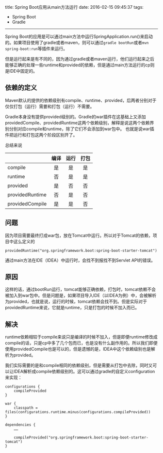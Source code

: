 title: Spring Boot应用从main方法运行
date: 2016-02-15 09:45:37
tags:
- Spring Boot
- Gradle
---

Spring Boot的应用是可以通过main方法中运行SpringApplication.run()来启动的。如果项目使用了gradle或者maven，则可以通过`gradle bootRun`或者`mvn spring-boot:run`等插件来运行。

但是运行起来是有不同的，因为通过gradle或者maven运行，他们运行起来之后能够正确的处理一些runtime和provided的依赖，但是通过main方法运行的cp则是IDE中固定的。

<!--more-->

## 依赖的定义

Maven默认的提供的依赖级别有compile、runtime、provided，后两者分别对于仅仅打包（运行）需要和打包（运行）不需要。 

Gradle本身没有提供provided级别的。Gradle的war插件在这基础上又添加providedCompile、providedRuntime这两个依赖级别，解释是说这两个依赖界别分别对应compile和runtime，除了它们不会添加到war包中。 也就是说war插件把运行和打包这两个阶段区别开了。

总结来说

|                  |    编译      |    运行       |     打包     |
|:-----------------|:------------:|:------------:|:------------:|
| compile          |    是        |    是         |     是      |
| runtime          |    否        |    是         |     是      |
| provided         |    是        |    否         |     否      |
| providedRuntime  |    否        |    是         |     否      |
| providedCompile  |    是        |    是         |     否      |


## 问题

因为项目需要最终打成war包，放在Tomcat中运行。所以对于Tomcat的依赖，项目中这么定义的

```
providedRuntime("org.springframework.boot:spring-boot-starter-tomcat")
```

通过main方法在IDE（IDEA）中运行时，会找不到报找不到Servlet API的错误。

## 原因

这样的话，通过bootRun运行，tomcat能够正确依赖，打包时，tomcat依赖不会被加入到war包中。但是问题是，如果项目导入IDE（以IDEA为例）中，会被解析为provided，也就是说，运行的时候，tomcat依赖会找不到。但是实际对于providedRuntime来说，它就是runtime，只是打包的时候不加入而已。 

## 解决

runtime依赖相较于compile来说只是编译的时候不加入，但是即便runtime修改成compile的话，只是cp中多了几个包而已，也是没有什么副作用的。所以我们即便使用providedCompile也是可以的，但是遗憾的是，IDEA中这个依赖级别也是解析为provided。

我们实际需要的是和compile相同的依赖级别，但是需要从打包中去除，同时又可以让IDEA解析成compile依赖级别的。这可以通过gradle的自定义configuration来实现：

```
configurations {
    compileProvided
}

war {
    classpath = files(configurations.runtime.minus(configurations.compileProvided))
}

dependencies {
    ……
    
    compileProvided("org.springframework.boot:spring-boot-starter-tomcat")
}

```